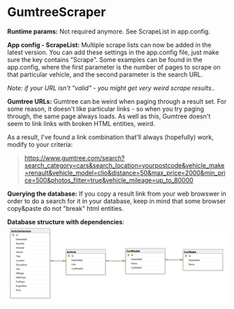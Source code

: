 # GumtreeScraper

**Runtime params:**
Not required anymore. See ScrapeList in app.config.

**App config - ScrapeList:**
Multiple scrape lists can now be added in the latest version. You can add these settings in the app.config file, just make sure the key contains "Scrape". Some examples can be found in the app.config, where the first parameter is the number of pages to scrape on that particular vehicle, and the second parameter is the search URL.

*Note: if your URL isn't "valid" - you might get very weird scrape results..*

**Gumtree URLs:**
Gumtree can be weird when paging through a result set. For some reason, it doesn't like particular links - so when you try paging through, the same page always loads. As well as this, Gumtree doesn't seem to link links with broken HTML entities, weird.

As a result, I've found a link combination that'll always (hopefully) work, modify to your criteria:

> https://www.gumtree.com/search?search_category=cars&search_location=yourpostcode&vehicle_make=renault&vehicle_model=clio&distance=50&max_price=2000&min_price=500&photos_filter=true&vehicle_mileage=up_to_80000

**Querying the database:**
If you copy a result link from your web browswer in order to do a search for it in your database, keep in mind that some browser copy&paste do not "break" html entities.

**Database structure with dependencies**:
![db](https://github.com/bodzilla/GumtreeScraper/blob/master/GumtreeScraper.DataAccess/DatabaseModel.png)
